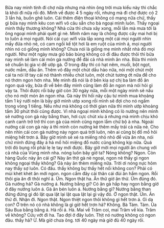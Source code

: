 Bữa nay mình tính đi chợ nữa nhưng mà nhìn ông trời mưa kiểu này thì chắc là khỏi đi nữa rồi đó. Mình về được 4 5 ngày rồi, nhưng mà đi chợ được có 2 3 lần hà, buồn ghê luôn. Cái thêm điện thoại không có mạng nữa chứ, thấy gì bữa nay mình kêu con wifi vô câu sẵn cho bà ngoại mình luôn. Thấy ngoại mình thấy thương không? Nhà cửa thì chưa xây xong, mỗi lần mà mưa tới là ông ngoại mình phải quét gì nè. Mình năm nay là chồng được cây mai hơi bị to luôn á mọi người. Nói cái cục wifi vừa lắp xong một cái mọi người nhìn mấy đứa nhỏ nè, có cam ngồi kế tột hơi là em ruột của mình á, mọi người nhìn nó có giống mình không? Chưa nói là giống mẹ mình nhất nhà đó mọi người. Như một ngày mưa gió bão bùng không có đi đâu được thôi thì bữa nay mình sẽ làm cái món gà nướng để đãi cả nhà mình ăn nha. Bữa thì mình sẽ chuẩn bị gia vị để ướp gà. Ở trong đây thì có hạt nêm, muối, bột ngọt, nước mắm, dầu ăn. Thêm vô đây một chút dầu hào nữa, nói một chút một cái ta nói lỡ tay cái nó thành nhiều chút luôn, một chút tương ớt nữa để cho nó thơm ngon hơn nha. Mẹ mình đã nói là ở bên kia sợ chị ba làm đồ ăn ngon quá vậy, bửa đi về bên đây mình cũng làm đồ ăn ngon mà nói hỏi gì vậy ta. Thôi được rồi bây giờ còn 30 ngày nữa, mỗi một ngày mình sẽ nấu cho nó một món ăn ngon nha. Gà này thì hồi nãy cậu tư mình mua khoảng tầm 1 ký rưỡi nên là bây giờ mình ướp xong rồi mình sẽ đợi cho nó ngấm trong vòng 1 tiếng. Nếu như mà không có thời gian nữa thì mình ướp khoảng tầm 30 phút thôi cũng được. Vì nhà ngoại mình không có lò nướng nên mình sẽ nướng con gà này bằng than, hơi cực chút xíu á nhưng mà mình chịu khó canh canh trở trở thì con gà của mình cũng ngon lắm chứ bộ à nha. Ngoài nướng cái con gà này á thì mình còn nướng ké thêm mấy trái cà nữa nè. Cho nên nhìn cái con gà nướng này ngon quá trời luôn, nên ai cũng bị đổ mồ hôi miệng hết trơn á. Bây giờ mình sẽ xé ra miếng nhỏ nhỏ để vừa ăn nha, nói chứ mình đứng đây á hả mồ hôi miệng đổ nước cũng không kịp nữa. Quá trời đó bụng rồi phải lẹ lẹ tay mới được. Bây giờ mời mọi người ăn chung với cả nhà của Vùng mình nha. nóng luôn bây giờ ta? Nóng không? Ngon. Còn hàng Quốc này ăn cái gì? Này ăn thịt gà nè ngoại, ngon nè thấy gì ngon không ngoại thấy không? Gà này ăn thèm miếng nữa. Trời ơi nóng nực hôm nay thấy sợ luôn. Có đâu. thấy không bự thấy hết nồi không con? Phải có mùi khét khét ăn mới ngon. ngon cầm đây cái thân cái đùi ăn hầm ngon. Rồi thôi gia ăn đi thôi nghĩ á. Ừm. Ngon thật ha. Ăn thử giờ ăn thử. Ừm đúng đó. Gà nướng hả? Gà nướng á. Nướng bằng gì? Có ăn gà hấp hay ngon bằng giờ ở đây nướng luôn á. Gà ăn bén luôn á. Nướng bằng gì? Nướng bằng than đứng đứng gì đó lặt qua lặt lại lặt qua lặt lại gì vậy đó. Ờ ngon thật. Ừm. Ăn thử đi. Nhận đi. Ngon thật. Ngon thiệt ngon thôi không gì hết trơn á. Gì dạ con? Ở trên nó có nhà không là gì giờ hết trơn hả? Không. Bà Tám. Tám. Ủa Sáu Bua bằng bằng á. Hả rồi á. Hả. Mai về Trâm coi, mai Trâm về kìa. Trâm về không? Cứu vớt đi ha. Tao đợi ở đây luôn. Thịt nó nướng không có ngon đâu. thấy hả? Ừ. Mà giờ chưa ông. tới 40 ngày mà giờ đủ 40 ngày rồi.